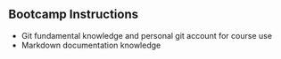 
## Bootcamp Instructions

- Git fundamental knowledge and personal git account for course use
- Markdown documentation knowledge
